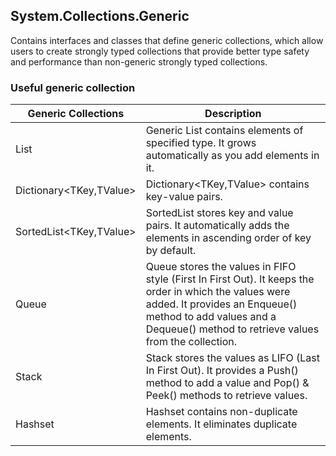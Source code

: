 ## System.Collections.Generic
Contains interfaces and classes that define generic collections, which allow users to create strongly typed collections that provide better type safety and performance than non-generic strongly typed collections.


### Useful generic collection
| Generic Collections | Description |
| --- | --- |
| List<T> | Generic List<T> contains elements of specified type. It grows automatically as you add elements in it. |
| Dictionary<TKey,TValue> | Dictionary<TKey,TValue> contains key-value pairs. |
| SortedList<TKey,TValue> | SortedList stores key and value pairs. It automatically adds the elements in ascending order of key by default. |
| Queue<T> | Queue<T> stores the values in FIFO style (First In First Out). It keeps the order in which the values were added. It provides an Enqueue() method to add values and a Dequeue() method to retrieve values from the collection. |
| Stack<T> | Stack<T> stores the values as LIFO (Last In First Out). It provides a Push() method to add a value and Pop() & Peek() methods to retrieve values. |
| Hashset<T> | Hashset<T> contains non-duplicate elements. It eliminates duplicate elements. |
